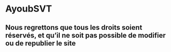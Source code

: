 # AyoubSVT
## Nous regrettons que tous les droits soient réservés, et qu’il ne soit pas possible de modifier ou de republier le site
